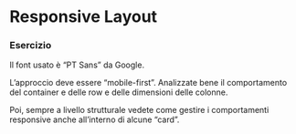 Responsive Layout
===

### Esercizio
Il font usato è “PT Sans” da Google.

L’approccio deve essere “mobile-first”.
Analizzate bene il comportamento del container e delle row e delle dimensioni delle colonne.

Poi, sempre a livello strutturale vedete come gestire i comportamenti responsive anche all’interno di alcune “card”.





